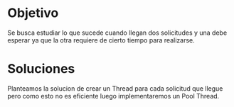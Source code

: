 # Objetivo
Se busca estudiar lo que sucede cuando llegan dos solicitudes y una debe esperar ya que la otra requiere de cierto tiempo para realizarse.
# Soluciones
Planteamos la solucion de crear un Thread para cada solicitud que llegue pero como esto no es eficiente luego implementaremos un Pool Thread.